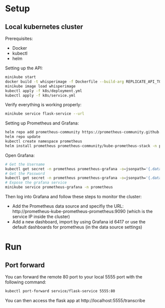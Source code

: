 
# Setup

## Local kubernetes cluster

Prerequisites:
- Docker
- kubectl
- helm

Setting up the API:
```bash
minikube start
docker build -t whisperimage -f Dockerfile --build-arg REPLICATE_API_TOKEN=XXXXXXX .
minikube image load whisperimage
kubectl apply -f k8s/deployment.yml
kubectl apply -f k8s/service.yml
```

Verify everything is working properly:
```bash
minikube service flask-service --url
```

Setting up Prometheus and Grafana:
```bash
helm repo add prometheus-community https://prometheus-community.github.io/helm-charts
helm repo update
kubectl create namespace prometheus
helm install prometheus prometheus-community/kube-prometheus-stack -n prometheus
```

Open Grafana:
```bash
# Get the Username
kubectl get secret -n prometheus prometheus-grafana -o=jsonpath='{.data.admin-user}' |base64 -d
# Get the Password
kubectl get secret -n prometheus prometheus-grafana -o=jsonpath='{.data.admin-password}' |base64 -d
# Expose the grafana service
minikube service prometheus-grafana -n prometheus   
```

Then log into Grafana and follow these steps to monitor the cluster:
- Add the Prometheus data source and specifiy the URL: http://prometheus-kube-prometheus-prometheus:9090 (which is the service IP inside the cluster)
- Add a new dashboard, import by using Grafana id 6417 or use the default dashboards for prometheus (in the data source settings)




# Run
## Port forward

You can forward the remote 80 port to your local 5555 port with the following command:
```bash
kubectl port-forward service/flask-service 5555:80
```

You can then access the flask app at http://localhost:5555/transcribe